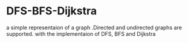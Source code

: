 # DFS-BFS-Dijkstra
a simple representaion of a graph .Directed and undirected graphs are supported.
with the implementaion of DFS, BFS and Dijkstra 
